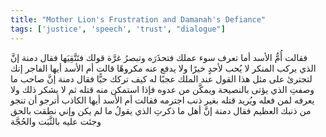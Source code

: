 ```yaml
---
title: "Mother Lion's Frustration and Damanah's Defiance"
tags: ['justice', 'speech', 'trust', "dialogue"]
---
```


 فقالت أُمُّ الأسد أما تعرف سوء عملك فتحذَرَه وتبصرُ غرَّة قولك فتَتَّقِيَها
فقال دمنة إنَّ الذي يركب المنكر لا يُحب لأحدٍ خيرًا ولا يدفع عنه مكروهًا
قالت أم الأسد أيها الفاجر إنك لتجترئ على مثل هذا القول عند الملك عجبًا له كيف تركك حيًّا
فقال دمنة إنَّ صاحب ما وصفتِ الذي يؤتى بالنصيحة ويمكَّن من عدوه فإذا استمكن منه قتله ثم لا يشكر ذلك ولا يعرفه لمن فعله ويُريد قتله بغير ذنب اجترمه
فقالت أم الأسد أيها الكاذب أترجو أن تنجو من ذنبك العظيم
فقال دمنة إنَّ أهل ما ذكرتِ الذي يقولُ ما لم يكن وإني نطقت بالحق وجئت عليه بالثَّبَت والحُجَّة
